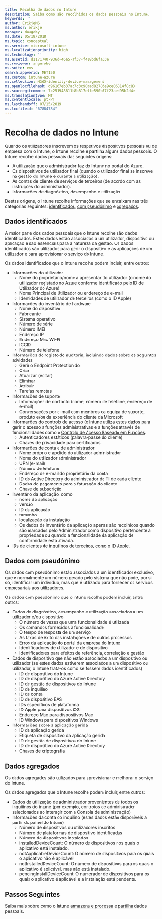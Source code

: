 ```yaml
---
title: Recolha de dados no Intune
description: Saiba como são recolhidos os dados pessoais no Intune.
keywords: ''
author: ErikjeMS
ms.author: erikje
manager: dougeby
ms.date: 05/18/2018
ms.topic: conceptual
ms.service: microsoft-intune
ms.localizationpriority: high
ms.technology: ''
ms.assetid: d1171740-936d-46a5-af37-f418bd6fa63e
ms.reviewer: angerobe
ms.suite: ems
search.appverid: MET150
ms.custom: intune-azure
ms.collection: M365-identity-device-management
ms.openlocfilehash: d96167eb37ac7c3c90bad82783e9ce06814f8c88
ms.sourcegitcommit: 7c251948811b8b817e9fe590b77f23aed95b2d4e
ms.translationtype: MT
ms.contentlocale: pt-PT
ms.lasthandoff: 07/15/2019
ms.locfileid: "67884784"
---
```

# <a name="data-collection-in-intune"></a>Recolha de dados no Intune

Quando os utilizadores inscrevem os respetivos dispositivos pessoais ou de empresa com o Intune, o Intune recolhe e partilha alguns dados pessoais. O Intune recolhe dados pessoais das seguintes origens:

- A utilização que o administrador faz do Intune no portal do Azure.
- Os dispositivos de utilizador final (quando o utilizador final se inscreve na gestão do Intune e durante a utilização).
- As contas de cliente de serviços de terceiros (de acordo com as instruções do administrador).
- Informações de diagnóstico, desempenho e utilização.

Destas origens, o Intune recolhe informações que se encaixam nas três categorias seguintes: [identificados](#identified-data), [com pseudónimo](#pseudonymized-data) e [agregados](#aggregated-data).

## <a name="identified-data"></a>Dados identificados

A maior parte dos dados pessoais que o Intune recolhe são dados identificados. Estes dados estão associados a um utilizador, dispositivo ou aplicação e são essenciais para a natureza da gestão. Os dados identificados são utilizados para gerir o dispositivo e as aplicações de um utilizador e para aprovisionar o serviço do Intune.

Os dados identificados que o Intune recolhe podem incluir, entre outros: 

- Informações do utilizador
  - Nome do proprietário/nome a apresentar do utilizador (o nome do utilizador registado no Azure conforme identificado pelo ID de Utilizador do Azure)
  - Nome Principal de Utilizador ou endereço de e-mail
  - Identidades de utilizador de terceiros (como o ID Apple)
- Informações do inventário de hardware
  - Nome do dispositivo
  - Fabricante
  - Sistema operativo
  - Número de série
  - Número IMEI
  - Endereço IP
  - Endereço Mac Wi-Fi
  - ICCID
  - Número de telefone
- Informações de registo de auditoria, incluindo dados sobre as seguintes atividades
  - Gerir o Endpoint Protection do
  - Criar
  - Atualizar (editar)
  - Eliminar
  - Atribuir
  - Tarefas remotas
- Informações de suporte
  - Informações de contacto (nome, número de telefone, endereço de e-mail)
  - Conversações por e-mail com membros da equipa de suporte, produto e/ou da experiência do cliente da Microsoft
- Informações do controlo de acesso (o Intune utiliza estes dados para gerir o acesso a funções administrativas e a funções através de funcionalidades como o [Controlo de Acesso Baseado em Funções](role-based-access-control.md).
  - Autenticadores estáticos (palavra-passe do cliente)
  - Chaves de privacidade para certificados 
- Informações de conta e de administrador
  - Nome próprio e apelido do utilizador administrador
  - Nome do utilizador administrador
  - UPN (e-mail)
  - Número de telefone
  - Endereço de e-mail do proprietário da conta
  - ID do Active Directory do administrador de TI de cada cliente
  - Dados de pagamento para a faturação do cliente
  - Chave de subscrição
- Inventário da aplicação, como
  - nome da aplicação
  - versão
  - ID da aplicação
  - tamanho
  - localização da instalação
  - Os dados de inventário da aplicação apenas são recolhidos quando são marcados pelo Administrador como dispositivo pertencente à propriedade ou quando a funcionalidade da aplicação de conformidade está ativada.  
- IDs de clientes de inquilinos de terceiros, como o ID Apple. 

## <a name="pseudonymized-data"></a>Dados com pseudónimo

Os dados com pseudónimo estão associados a um identificador exclusivo, que é normalmente um número gerado pelo sistema que não pode, por si só, identificar um indivíduo, mas que é utilizado para fornecer os serviços empresariais aos utilizadores. 

Os dados com pseudónimo que o Intune recolhe podem incluir, entre outros: 

- Dados de diagnóstico, desempenho e utilização associados a um utilizador e/ou dispositivo
  - O número de vezes que uma funcionalidade é utilizada
  - Os comandos fornecidos à funcionalidade
  - O tempo de resposta de um serviço
  - As taxas de êxito das instalações e de outros processos
  - Erros da aplicação do portal da empresa do Intune
  - Identificadores de utilizador e de dispositivo
  - Identificadores para efeitos de referência, correlação e gestão 
- Dados de dispositivo que não estão associados a um dispositivo ou utilizador (se estes dados estiverem associados a um dispositivo ou utilizador, o Intune trata-os como se fossem dados identificados)
  - ID de dispositivo do Intune
  - ID de dispositivo do Azure Active Directory
  - ID de gestão de dispositivos do Intune
  - ID de inquilino
  - ID de conta
  - ID de dispositivo EAS
  - IDs específicos de plataforma
  - ID Apple para dispositivos iOS
  - Endereço Mac para dispositivos Mac
  - ID Windows para dispositivos Windows
- Informações sobre a aplicação gerida
  - ID da aplicação gerida
  - Etiqueta de dispositivo da aplicação gerida
  - ID de gestão de dispositivos do Intune
  - ID de dispositivo do Azure Active Directory
  - Chaves de criptografia

## <a name="aggregated-data"></a>Dados agregados

Os dados agregados são utilizados para aprovisionar e melhorar o serviço do Intune. 

Os dados agregados que o Intune recolhe podem incluir, entre outros: 

- Dados de utilização de administrador provenientes de todos os inquilinos do Intune (por exemplo, controlos de administrador selecionados ao interagir com a Consola de administração)
- Informações da conta do inquilino (estes dados estão disponíveis a partir do painel do Intune)
  - Número de dispositivos ou utilizadores inscritos
  - Número de plataformas de dispositivo identificadas  
  - Número de dispositivos instalados
  - installedDeviceCount: O número de dispositivos nos quais o aplicativo está instalado.
  - notApplicableDeviceCount: O número de dispositivos para os quais o aplicativo não é aplicável.
  - notInstalledDeviceCount: O número de dispositivos para os quais o aplicativo é aplicável, mas não está instalado.
  - pendingInstallDeviceCount: O numerador de dispositivos para os quais o aplicativo é aplicável e a instalação está pendente.

## <a name="next-steps"></a>Passos Seguintes

Saiba mais sobre como o Intune [armazena e processa](privacy-data-store-process.md) e [partilha](privacy-data-secure-share.md) dados pessoais. 
